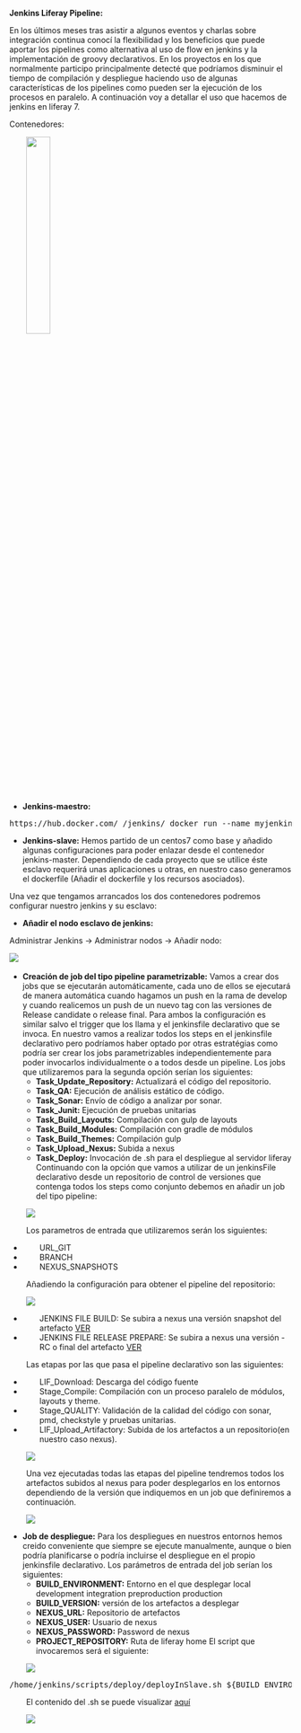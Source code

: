 <body>

<div  style="
    overflow-x: hidden;"><p><strong>Jenkins Liferay Pipeline:</strong></p>
<p>En los &uacute;ltimos meses tras asistir a algunos eventos y charlas sobre integraci&oacute;n continua conoc&iacute; la flexibilidad y los beneficios que puede aportar los pipelines como alternativa al uso de flow en jenkins y la implementaci&oacute;n de groovy declarativos. En los proyectos en los que normalmente participo principalmente detect&eacute; que podr&iacute;amos disminuir el tiempo de compilaci&oacute;n y despliegue haciendo uso de algunas caracter&iacute;sticas de los pipelines como pueden ser la ejecuci&oacute;n de los procesos en paralelo. A continuaci&oacute;n voy a detallar el uso que hacemos de jenkins en liferay 7.</p>
<p>Contenedores:</p>
<p style="padding-left: 30px;"><img style="height: 30%;" src="sources/slave.png" /></p>
<ul>
<li><strong>Jenkins-maestro:</strong></li>
</ul>
<pre>https://hub.docker.com/_/jenkins/ docker run --name myjenkins -p 8080:8080 -p 50000:50000 -v /var/jenkins_home jenkins</pre>
<ul>
<li><strong>Jenkins-slave:</strong> Hemos partido de un centos7 como base y a&ntilde;adido algunas configuraciones para poder enlazar desde el contenedor jenkins-master. Dependiendo de cada proyecto que se utilice &eacute;ste esclavo requerir&aacute; unas aplicaciones u otras, en nuestro caso generamos el dockerfile (A&ntilde;adir el dockerfile y los recursos asociados).</li>
</ul>
<p>Una vez que tengamos arrancados los dos contenedores podremos configurar nuestro jenkins y su esclavo:</p>
<ul>
<li><strong>A&ntilde;adir el nodo esclavo de jenkins: </strong></li>
</ul>
<p>Administrar Jenkins -&gt; Administrar nodos -&gt; A&ntilde;adir nodo:</p>
<p><img src="sources/jenkins_slave_01.png" />&nbsp;</p>
<ul>
<li><strong>Creaci&oacute;n de job del tipo pipeline parametrizable:</strong> Vamos a crear dos jobs que se ejecutar&aacute;n autom&aacute;ticamente, cada uno de ellos se ejecutar&aacute; de manera autom&aacute;tica cuando hagamos un push en la rama de develop y cuando realicemos un push de un nuevo tag con las versiones de Release candidate o release final. Para ambos la configuraci&oacute;n es similar salvo el trigger que los llama y el jenkinsfile declarativo que se invoca. En nuestro vamos a realizar todos los steps en el jenkinsfile declarativo pero podr&iacute;amos haber optado por otras estrat&eacute;gias como podr&iacute;a ser crear los jobs parametrizables independientemente para poder invocarlos individualmente o a todos desde un pipeline. Los jobs que utilizaremos para la segunda opci&oacute;n ser&iacute;an los siguientes:
<ul>
<li><strong>Task_Update_Repository:</strong> Actualizar&aacute; el c&oacute;digo del repositorio.</li>
<li><strong>Task_QA:</strong>  Ejecuci&oacute;n de an&aacute;lisis est&aacute;tico de c&oacute;digo.</li>
<li><strong>Task_Sonar:</strong>  Env&iacute;o de c&oacute;digo a analizar por sonar.</li>
<li><strong>Task_Junit:</strong>  Ejecuci&oacute;n de pruebas unitarias</li>
<li><strong>Task_Build_Layouts:</strong>  Compilaci&oacute;n con gulp de layouts</li>
<li><strong>Task_Build_Modules:</strong>  Compilaci&oacute;n con gradle de m&oacute;dulos</li>
<li><strong>Task_Build_Themes:</strong>  Compilaci&oacute;n gulp</li>
<li><strong>Task_Upload_Nexus:</strong>  Subida a nexus</li>
<li><strong>Task_Deploy:</strong>  Invocaci&oacute;n de .sh para el despliegue al servidor liferay Continuando con la opci&oacute;n que vamos a utilizar de un jenkinsFile declarativo desde un repositorio de control de versiones que contenga todos los steps como conjunto debemos en a&ntilde;adir un job del tipo pipeline:</li>
</ul>
</li>
</ul>
<p style="padding-left: 30px;"><img src="sources/jenkins_pipeline_01.png" /></p>
<p style="padding-left: 30px;">Los parametros de entrada que utilizaremos ser&aacute;n los siguientes:</p>
<ul>
<li style="padding-left: 30px;">URL_GIT</li>
<li style="padding-left: 30px;">BRANCH</li>
<li style="padding-left: 30px;">NEXUS_SNAPSHOTS</li>
</ul>
<p style="padding-left: 30px;">A&ntilde;adiendo la configuraci&oacute;n para obtener el pipeline del repositorio:</p>
<p style="padding-left: 30px;"><img src="sources/jenkins_pipeline_02.png" /></p>
<ul>
<li style="padding-left: 30px;">JENKINS FILE BUILD: Se subira a nexus una versi&oacute;n snapshot del artefacto <a href="Jenkinsfile">VER</a></li>
<li style="padding-left: 30px;">JENKINS FILE RELEASE PREPARE: Se subira a nexus una versi&oacute;n -RC o final del artefacto <a href="JenkinsfileReleasePrepare">VER</a>&nbsp;</li>
</ul>
<p style="padding-left: 30px;">Las etapas por las que pasa el pipeline declarativo son las siguientes:</p>
<ul>
<li style="padding-left: 30px;">LIF_Download: Descarga del c&oacute;digo fuente</li>
<li style="padding-left: 30px;">Stage_Compile: Compilaci&oacute;n con un proceso paralelo de m&oacute;dulos, layouts y theme.</li>
<li style="padding-left: 30px;">Stage_QUALITY: Validaci&oacute;n de la calidad del c&oacute;digo con sonar, pmd, checkstyle y pruebas unitarias.</li>
<li style="padding-left: 30px;">LIF_Upload_Artifactory: Subida de los artefactos a un repositorio(en nuestro caso nexus).</li>
</ul>
<p style="padding-left: 30px;"><img src="sources/jenkins_pipeline_03.png" /></p>
<p style="padding-left: 30px;">Una vez ejecutadas todas las etapas del pipeline tendremos todos los artefactos subidos al nexus para poder desplegarlos en los entornos dependiendo de la versi&oacute;n que indiquemos en un job que definiremos a continuaci&oacute;n.</p>
<p style="padding-left: 30px;"><img src="sources/jenkins_pipeline_04.png" /></p>
<ul>
<li><strong>Job de despliegue:</strong> Para los despliegues en nuestros entornos hemos creido conveniente que siempre se ejecute manualmente, aunque o bien podr&iacute;a planificarse o podr&iacute;a incluirse el despliegue en el propio jenkinsfile declarativo. Los par&aacute;metros de entrada del job ser&iacute;an los siguientes:
<ul>
<li><strong>BUILD_ENVIRONMENT:</strong>  Entorno en el que desplegar local development integration preproduction production</li>
<li><strong>BUILD_VERSION:</strong>  versi&oacute;n de los artefactos a desplegar</li>
<li><strong>NEXUS_URL:</strong>  Repositorio de artefactos</li>
<li><strong>NEXUS_USER:</strong>  Usuario de nexus</li>
<li><strong>NEXUS_PASSWORD:</strong>  Password de nexus</li>
<li><strong>PROJECT_REPOSITORY:</strong>  Ruta de liferay home El script que invocaremos ser&aacute; el siguiente:</li>
</ul>
</li>
</ul>

<p style="padding-left: 30px;"><img src="sources/jenkins_pipeline_tasks.png" /></p>

<pre>/home/jenkins/scripts/deploy/deployInSlave.sh ${BUILD_ENVIRONMENT} ${BUILD_VERSION} ${NEXUS_URL} ${NEXUS_USER} ${NEXUS_PASSWORD} ${PROJECT_REPOSITORY}</pre>
<p style="padding-left: 30px;">El contenido del .sh se puede visualizar <a href="deployInSlave.sh">aqu&iacute;</a></p>
<p style="padding-left: 30px;"><img src="sources/jenkins_deploy_01.png" /></p>
</div>
</body>